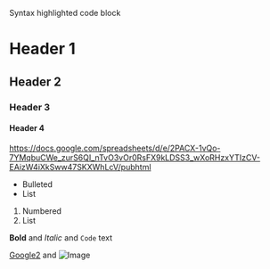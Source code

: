 Syntax highlighted code block

# Header 1
## Header 2
### Header 3
#### Header 4

https://docs.google.com/spreadsheets/d/e/2PACX-1vQo-7YMqbuCWe_zurS6QI_nTvO3vOr0RsFX9kLDSS3_wXoRHzxYTIzCV-EAizW4iXkSww47SKXWhLcV/pubhtml


- Bulleted
- List

1. Numbered
2. List

**Bold** and _Italic_ and `Code` text

[Google2](https:/google.com/) and ![Image](src)
